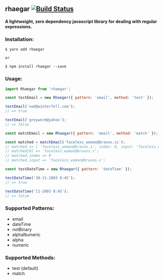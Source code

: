 ## rhaegar [![Build Status](https://travis-ci.org/BlakeGuilloud/rhaegar.svg?branch=master)](https://travis-ci.org/BlakeGuilloud/rhaegar)


#### A lightweight, zero dependency javascript library for dealing with regular expressions.


### Installation:
```
$ yarn add rhaegar

or

$ npm install rhaegar --save
```

### Usage:
```javascript
import Rhaegar from 'rhaegar';

const testEmail = new Rhaeger({ pattern: 'email', method: 'test' });

testEmail('ned@winterfell.com');
// => true

testEmail('greyworm@yahoo');
// => false

const matchEmail = new Rhaegar({ pattern: 'email', method: 'match' });

const matched = matchEmail('faceless_woman@bravos.si');
// matched => [ 'faceless_woman@bravos.s', index: 0, input: 'faceless_woman@bravos.si' ]
// matched[0] => 'faceless_woman@bravos.s';
// matched.index => 0
// matched.input => 'faceless_woman@bravos.s';

const testDateTime = new Rhaegar({ pattern: 'dateTime' });

testDateTime('30-11-2003 8:45');
// => true

testDateTime('11-2003 8:45');
// => false
```

### Supported Patterns:
- email
- dateTime
- notBinary
- alphaNumeric
- alpha
- numeric

### Supported Methods:
- test (default)
- match